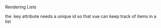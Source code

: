 Rendering Lists 

the :key attribute needs a unique id so that vue can keep track of items in a list
